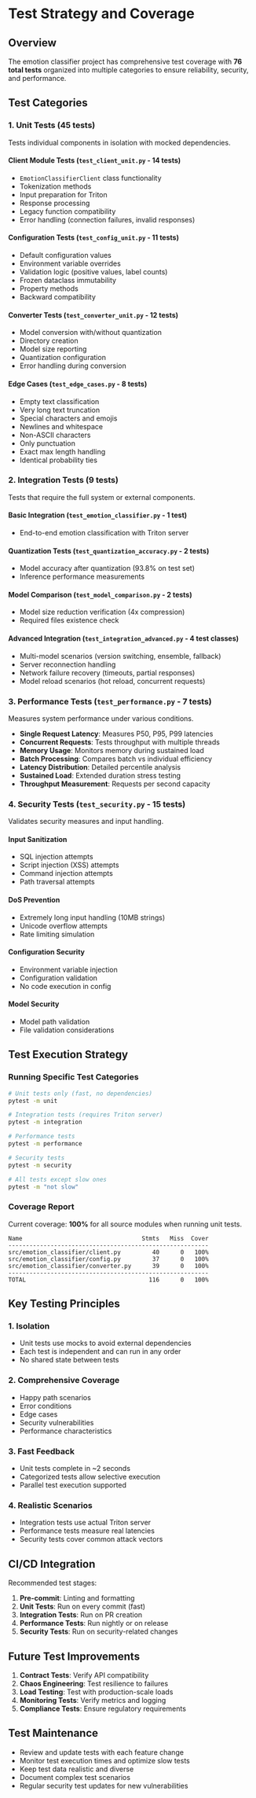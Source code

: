 # Test Strategy and Coverage

## Overview

The emotion classifier project has comprehensive test coverage with **76 total tests** organized into multiple categories to ensure reliability, security, and performance.

## Test Categories

### 1. Unit Tests (45 tests)
Tests individual components in isolation with mocked dependencies.

#### Client Module Tests (`test_client_unit.py` - 14 tests)
- `EmotionClassifierClient` class functionality
- Tokenization methods
- Input preparation for Triton
- Response processing
- Legacy function compatibility
- Error handling (connection failures, invalid responses)

#### Configuration Tests (`test_config_unit.py` - 11 tests)
- Default configuration values
- Environment variable overrides
- Validation logic (positive values, label counts)
- Frozen dataclass immutability
- Property methods
- Backward compatibility

#### Converter Tests (`test_converter_unit.py` - 12 tests)
- Model conversion with/without quantization
- Directory creation
- Model size reporting
- Quantization configuration
- Error handling during conversion

#### Edge Cases (`test_edge_cases.py` - 8 tests)
- Empty text classification
- Very long text truncation
- Special characters and emojis
- Newlines and whitespace
- Non-ASCII characters
- Only punctuation
- Exact max length handling
- Identical probability ties

### 2. Integration Tests (9 tests)
Tests that require the full system or external components.

#### Basic Integration (`test_emotion_classifier.py` - 1 test)
- End-to-end emotion classification with Triton server

#### Quantization Tests (`test_quantization_accuracy.py` - 2 tests)
- Model accuracy after quantization (93.8% on test set)
- Inference performance measurements

#### Model Comparison (`test_model_comparison.py` - 2 tests)
- Model size reduction verification (4x compression)
- Required files existence check

#### Advanced Integration (`test_integration_advanced.py` - 4 test classes)
- Multi-model scenarios (version switching, ensemble, fallback)
- Server reconnection handling
- Network failure recovery (timeouts, partial responses)
- Model reload scenarios (hot reload, concurrent requests)

### 3. Performance Tests (`test_performance.py` - 7 tests)
Measures system performance under various conditions.

- **Single Request Latency**: Measures P50, P95, P99 latencies
- **Concurrent Requests**: Tests throughput with multiple threads
- **Memory Usage**: Monitors memory during sustained load
- **Batch Processing**: Compares batch vs individual efficiency
- **Latency Distribution**: Detailed percentile analysis
- **Sustained Load**: Extended duration stress testing
- **Throughput Measurement**: Requests per second capacity

### 4. Security Tests (`test_security.py` - 15 tests)
Validates security measures and input handling.

#### Input Sanitization
- SQL injection attempts
- Script injection (XSS) attempts
- Command injection attempts
- Path traversal attempts

#### DoS Prevention
- Extremely long input handling (10MB strings)
- Unicode overflow attempts
- Rate limiting simulation

#### Configuration Security
- Environment variable injection
- Configuration validation
- No code execution in config

#### Model Security
- Model path validation
- File validation considerations

## Test Execution Strategy

### Running Specific Test Categories

```bash
# Unit tests only (fast, no dependencies)
pytest -m unit

# Integration tests (requires Triton server)
pytest -m integration

# Performance tests
pytest -m performance

# Security tests
pytest -m security

# All tests except slow ones
pytest -m "not slow"
```

### Coverage Report

Current coverage: **100%** for all source modules when running unit tests.

```
Name                                  Stmts   Miss  Cover
---------------------------------------------------------
src/emotion_classifier/client.py         40      0   100%
src/emotion_classifier/config.py         37      0   100%
src/emotion_classifier/converter.py      39      0   100%
---------------------------------------------------------
TOTAL                                   116      0   100%
```

## Key Testing Principles

### 1. Isolation
- Unit tests use mocks to avoid external dependencies
- Each test is independent and can run in any order
- No shared state between tests

### 2. Comprehensive Coverage
- Happy path scenarios
- Error conditions
- Edge cases
- Security vulnerabilities
- Performance characteristics

### 3. Fast Feedback
- Unit tests complete in ~2 seconds
- Categorized tests allow selective execution
- Parallel test execution supported

### 4. Realistic Scenarios
- Integration tests use actual Triton server
- Performance tests measure real latencies
- Security tests cover common attack vectors

## CI/CD Integration

Recommended test stages:

1. **Pre-commit**: Linting and formatting
2. **Unit Tests**: Run on every commit (fast)
3. **Integration Tests**: Run on PR creation
4. **Performance Tests**: Run nightly or on release
5. **Security Tests**: Run on security-related changes

## Future Test Improvements

1. **Contract Tests**: Verify API compatibility
2. **Chaos Engineering**: Test resilience to failures
3. **Load Testing**: Test with production-scale loads
4. **Monitoring Tests**: Verify metrics and logging
5. **Compliance Tests**: Ensure regulatory requirements

## Test Maintenance

- Review and update tests with each feature change
- Monitor test execution times and optimize slow tests
- Keep test data realistic and diverse
- Document complex test scenarios
- Regular security test updates for new vulnerabilities